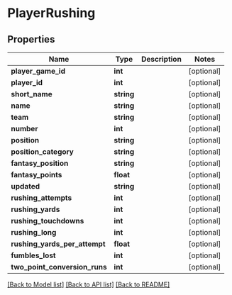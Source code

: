 # PlayerRushing

## Properties
Name | Type | Description | Notes
------------ | ------------- | ------------- | -------------
**player_game_id** | **int** |  | [optional] 
**player_id** | **int** |  | [optional] 
**short_name** | **string** |  | [optional] 
**name** | **string** |  | [optional] 
**team** | **string** |  | [optional] 
**number** | **int** |  | [optional] 
**position** | **string** |  | [optional] 
**position_category** | **string** |  | [optional] 
**fantasy_position** | **string** |  | [optional] 
**fantasy_points** | **float** |  | [optional] 
**updated** | **string** |  | [optional] 
**rushing_attempts** | **int** |  | [optional] 
**rushing_yards** | **int** |  | [optional] 
**rushing_touchdowns** | **int** |  | [optional] 
**rushing_long** | **int** |  | [optional] 
**rushing_yards_per_attempt** | **float** |  | [optional] 
**fumbles_lost** | **int** |  | [optional] 
**two_point_conversion_runs** | **int** |  | [optional] 

[[Back to Model list]](../README.md#documentation-for-models) [[Back to API list]](../README.md#documentation-for-api-endpoints) [[Back to README]](../README.md)


